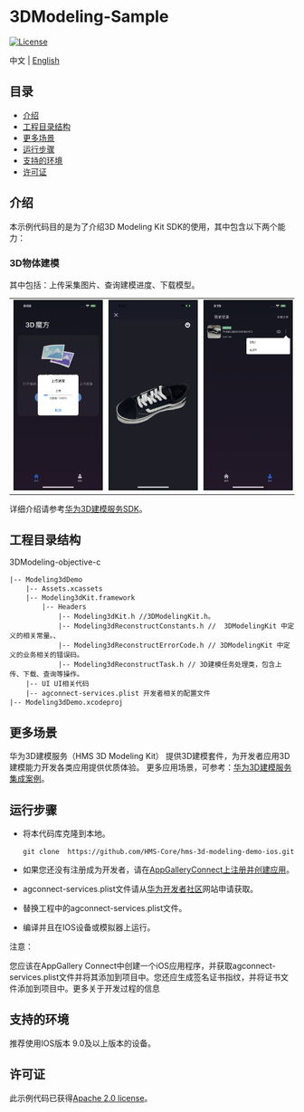 # 3DModeling-Sample
[![License](https://img.shields.io/badge/Docs-hmsguides-brightgreen)](https://developer.huawei.com/consumer/cn/doc/development/HMS-Guides/ml-introduction-4)

中文 | [English](https://github.com/HMS-Core/hms-3d-modeling-demo-ios/blob/master/3DModeling-Sample/README.md)
## 目录

 * [介绍](#介绍)
 * [工程目录结构](#工程目录结构)
 * [更多场景](#更多场景)
 * [运行步骤](#运行步骤)
 * [支持的环境](#支持的环境)
 * [许可证](#许可证)


## 介绍
本示例代码目的是为了介绍3D Modeling Kit SDK的使用，其中包含以下两个能力：

### 3D物体建模
其中包括：上传采集图片、查询建模进度、下载模型。

<table><tr>
<td><img src="https://github.com/HMS-Core/hms-3d-modeling-demo-ios/blob/main/3DModeling-objective-c/resources/ModelUpload_ZH.png?raw=true" width=300 title="upload page" border=2></td>
<td><img src="https://github.com/HMS-Core/hms-3d-modeling-demo-ios/blob/main/3DModeling-objective-c/resources/ModelPreview.png?raw=true" width=300 title="preview page" border=2></td>
<td><img src="https://github.com/HMS-Core/hms-3d-modeling-demo-ios/blob/main/3DModeling-objective-c/resources/ModelDownload_ZH.png?raw=true" width=300 title="download page" border=2></td>
</tr></table>


详细介绍请参考[华为3D建模服务SDK](https://developer.huawei.com/consumer/cn/doc/development/graphics-Guides/introduction-0000001143077297)。

## 工程目录结构
3DModeling-objective-c

    |-- Modeling3dDemo
        |-- Assets.xcassets
        |-- Modeling3dKit.framework
            |-- Headers
            	|-- Modeling3dKit.h //3DModelingKit.h。
            	|-- Modeling3dReconstructConstants.h //  3DModelingKit 中定义的相关常量。、
            	|-- Modeling3dReconstructErrorCode.h // 3DModelingKit 中定义的业务相关的错误码。
            	|-- Modeling3dReconstructTask.h // 3D建模任务处理类，包含上传、下载、查询等操作。
    	|-- UI UI相关代码
        |-- agconnect-services.plist 开发者相关的配置文件
    |-- Modeling3dDemo.xcodeproj

## 更多场景
华为3D建模服务（HMS 3D Modeling Kit） 提供3D建模套件，为开发者应用3D建模能力开发各类应用提供优质体验。
更多应用场景，可参考：[华为3D建模服务集成案例](https://developer.huawei.com/consumer/cn/doc/development/graphics-Guides/case-one-0000001148975606)。

## 运行步骤
 - 将本代码库克隆到本地。

       git clone  https://github.com/HMS-Core/hms-3d-modeling-demo-ios.git

 - 如果您还没有注册成为开发者，请在[AppGalleryConnect上注册并创建应用](https://developer.huawei.com/consumer/cn/service/josp/agc/index.html)。
 - agconnect-services.plist文件请从[华为开发者社区](https://developer.huawei.com/consumer/cn/doc/development/HMSCore-Guides/config-agc-0000001050990353)网站申请获取。
 - 替换工程中的agconnect-services.plist文件。
 - 编译并且在IOS设备或模拟器上运行。

注意：

您应该在AppGallery Connect中创建一个iOS应用程序，并获取agconnect-services.plist文件并将其添加到项目中。您还应生成签名证书指纹，并将证书文件添加到项目中。更多关于开发过程的信息

## 支持的环境
推荐使用IOS版本 9.0及以上版本的设备。

##  许可证
此示例代码已获得[Apache 2.0 license](https://www.apache.org/licenses/LICENSE-2.0)。
